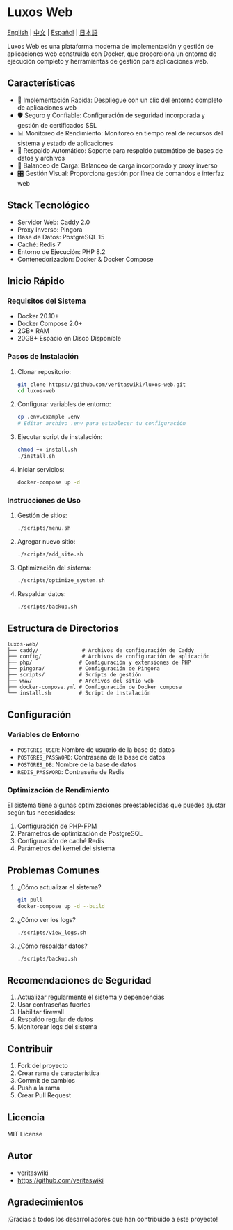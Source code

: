 # Luxos Web

[English](README_EN.md) | [中文](README_CN.md) | [Español](README_ES.md) | [日本語](README_JP.md)

Luxos Web es una plataforma moderna de implementación y gestión de aplicaciones web construida con Docker, que proporciona un entorno de ejecución completo y herramientas de gestión para aplicaciones web.

## Características

- 🚀 Implementación Rápida: Despliegue con un clic del entorno completo de aplicaciones web
- 🛡️ Seguro y Confiable: Configuración de seguridad incorporada y gestión de certificados SSL
- 📊 Monitoreo de Rendimiento: Monitoreo en tiempo real de recursos del sistema y estado de aplicaciones
- 💾 Respaldo Automático: Soporte para respaldo automático de bases de datos y archivos
- 🔄 Balanceo de Carga: Balanceo de carga incorporado y proxy inverso
- 🎛️ Gestión Visual: Proporciona gestión por línea de comandos e interfaz web

## Stack Tecnológico

- Servidor Web: Caddy 2.0
- Proxy Inverso: Pingora
- Base de Datos: PostgreSQL 15
- Caché: Redis 7
- Entorno de Ejecución: PHP 8.2
- Contenedorización: Docker & Docker Compose

## Inicio Rápido

### Requisitos del Sistema

- Docker 20.10+
- Docker Compose 2.0+
- 2GB+ RAM
- 20GB+ Espacio en Disco Disponible

### Pasos de Instalación

1. Clonar repositorio:
   ```bash
   git clone https://github.com/veritaswiki/luxos-web.git
   cd luxos-web
   ```

2. Configurar variables de entorno:
   ```bash
   cp .env.example .env
   # Editar archivo .env para establecer tu configuración
   ```

3. Ejecutar script de instalación:
   ```bash
   chmod +x install.sh
   ./install.sh
   ```

4. Iniciar servicios:
   ```bash
   docker-compose up -d
   ```

### Instrucciones de Uso

1. Gestión de sitios:
   ```bash
   ./scripts/menu.sh
   ```

2. Agregar nuevo sitio:
   ```bash
   ./scripts/add_site.sh
   ```

3. Optimización del sistema:
   ```bash
   ./scripts/optimize_system.sh
   ```

4. Respaldar datos:
   ```bash
   ./scripts/backup.sh
   ```

## Estructura de Directorios

```
luxos-web/
├── caddy/              # Archivos de configuración de Caddy
├── config/             # Archivos de configuración de aplicación
├── php/               # Configuración y extensiones de PHP
├── pingora/           # Configuración de Pingora
├── scripts/           # Scripts de gestión
├── www/               # Archivos del sitio web
├── docker-compose.yml # Configuración de Docker compose
└── install.sh         # Script de instalación
```

## Configuración

### Variables de Entorno

- `POSTGRES_USER`: Nombre de usuario de la base de datos
- `POSTGRES_PASSWORD`: Contraseña de la base de datos
- `POSTGRES_DB`: Nombre de la base de datos
- `REDIS_PASSWORD`: Contraseña de Redis

### Optimización de Rendimiento

El sistema tiene algunas optimizaciones preestablecidas que puedes ajustar según tus necesidades:

1. Configuración de PHP-FPM
2. Parámetros de optimización de PostgreSQL
3. Configuración de caché Redis
4. Parámetros del kernel del sistema

## Problemas Comunes

1. ¿Cómo actualizar el sistema?
   ```bash
   git pull
   docker-compose up -d --build
   ```

2. ¿Cómo ver los logs?
   ```bash
   ./scripts/view_logs.sh
   ```

3. ¿Cómo respaldar datos?
   ```bash
   ./scripts/backup.sh
   ```

## Recomendaciones de Seguridad

1. Actualizar regularmente el sistema y dependencias
2. Usar contraseñas fuertes
3. Habilitar firewall
4. Respaldo regular de datos
5. Monitorear logs del sistema

## Contribuir

1. Fork del proyecto
2. Crear rama de característica
3. Commit de cambios
4. Push a la rama
5. Crear Pull Request

## Licencia

MIT License

## Autor

- veritaswiki
- https://github.com/veritaswiki

## Agradecimientos

¡Gracias a todos los desarrolladores que han contribuido a este proyecto! 